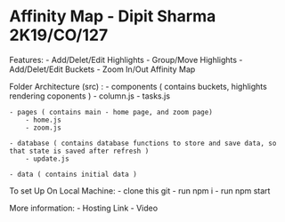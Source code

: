 # Affinity Map - Dipit Sharma 2K19/CO/127

Features:
    - Add/Delet/Edit Highlights
    - Group/Move Highlights
    - Add/Delet/Edit Buckets
    - Zoom In/Out Affinity Map 

Folder Architecture (src) :
    - components ( contains buckets, highlights rendering coponents )
        - column.js
        - tasks.js

    - pages ( contains main - home page, and zoom page)
        - home.js
        - zoom.js

    - database ( contains database functions to store and save data, so that state is saved after refresh )
        - update.js
    
    - data ( contains initial data )

To set Up On Local Machine:
    - clone this git
    - run npm i
    - run npm start

More information:
    - Hosting Link
    - Video
